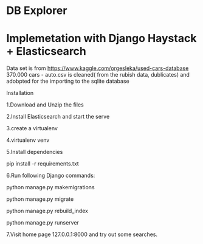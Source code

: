 # DB Explorer 
# Implemetation with Django Haystack + Elasticsearch

Data set is from https://www.kaggle.com/orgesleka/used-cars-database 
370.000 cars - auto.csv is cleaned( from the rubish data, dublicates) and adobpted for the importing to the sqlite database


Installation

1.Download and Unzip the files

2.Install Elasticsearch and start the serve

3.create a virtualenv

4.virtualenv venv

5.Install dependencies

pip install -r requirements.txt

6.Run following Django commands:

python manage.py makemigrations 

python manage.py migrate 

python manage.py rebuild_index 

python manage.py runserver

7.Visit home page 127.0.0.1:8000 and try out some searches.
